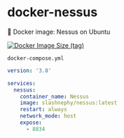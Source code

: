 # docker-nessus
🐋 Docker image: Nessus on Ubuntu

[![Docker Image Size (tag)](https://img.shields.io/docker/image-size/slashnephy/nessus/latest)](https://hub.docker.com/r/slashnephy/nessus)

`docker-compose.yml`

```yml
version: '3.8'

services:
  nessus:
    container_name: Nessus
    image: slashnephy/nessus:latest
    restart: always
    network_mode: host
    expose:
      - 8834
```
